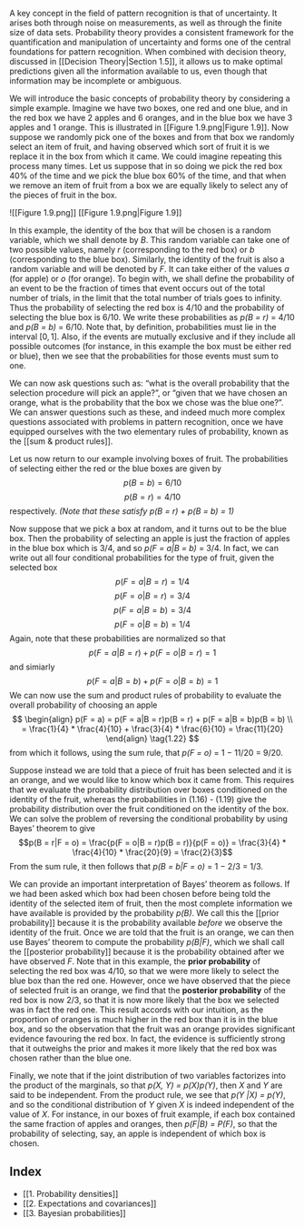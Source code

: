 A key concept in the field of pattern recognition is that of uncertainty. It arises both through noise on measurements, as well as through the finite size of data sets. Probability theory provides a consistent framework for the quantification and manipulation of uncertainty and forms one of the central foundations for pattern recognition. When combined with decision theory, discussed in [[Decision Theory|Section 1.5]], it allows us to make optimal predictions given all the information available to us, even though that information may be incomplete or ambiguous.

We will introduce the basic concepts of probability theory by considering a simple example. Imagine we have two boxes, one red and one blue, and in the red box we have 2 apples and 6 oranges, and in the blue box we have 3 apples and 1 orange. This is illustrated in [[Figure 1.9.png|Figure 1.9]]. Now suppose we randomly pick one of the boxes and from that box we randomly select an item of fruit, and having observed which sort of fruit it is we replace it in the box from which it came. We could imagine repeating this process many times. Let us suppose that in so doing we pick the red box 40% of the time and we pick the blue box 60% of the time, and that when we remove an item of fruit from a box we are equally likely to select any of the pieces of fruit in the box.

![[Figure 1.9.png]]
[[Figure 1.9.png|Figure 1.9]]

In this example, the identity of the box that will be chosen is a random variable, which we shall denote by *B*. This random variable can take one of two possible values, namely *r* (corresponding to the red box) or *b* (corresponding to the blue box). Similarly, the identity of the fruit is also a random variable and will be denoted by *F*. It can take either of the values *a* (for apple) or *o* (for orange). To begin with, we shall define the probability of an event to be the fraction of times that event occurs out of the total number of trials, in the limit that the total number of trials goes to infinity. Thus the probability of selecting the red box is 4/10 and the probability of selecting the blue box is 6/10. We write these probabilities as *p(B = r)* = 4/10 and *p(B = b)* = 6/10. Note that, by definition, probabilities must lie in the interval $[0, 1]$. Also, if the events are mutually exclusive and if they include all possible outcomes (for instance, in this example the box must be either red or blue), then we see that the probabilities for those events must sum to one.

We can now ask questions such as: “what is the overall probability that the selection procedure will pick an apple?”, or “given that we have chosen an orange, what is the probability that the box we chose was the blue one?”. We can answer questions such as these, and indeed much more complex questions associated with problems in pattern recognition, once we have equipped ourselves with the two elementary rules of probability, known as the [[sum & product rules]].

Let us now return to our example involving boxes of fruit. The probabilities of selecting either the red or the blue boxes are given by
$$
p(B = b) = 6/10
\tag{1.14}
$$
$$
p(B = r) = 4/10
\tag{1.15}
$$
respectively. *(Note that these satisfy p(B = r) + p(B = b) = 1)*

Now suppose that we pick a box at random, and it turns out to be the blue box. Then the probability of selecting an apple is just the fraction of apples in the blue box which is 3/4, and so *p(F = a|B = b)* = 3/4. In fact, we can write out all four conditional probabilities for the type of fruit, given the selected box
$$
p(F = a|B = r) = 1/4
\tag{1.16}
$$
$$
p(F = o|B = r) = 3/4
\tag{1.17}
$$
$$
p(F = a|B = b) = 3/4
\tag{1.18}
$$
$$
p(F = o|B = b) = 1/4
\tag{1.19}
$$
Again, note that these probabilities are normalized so that 
$$
p(F = a|B = r) + p(F = o|B = r) = 1
\tag{1.20}
$$
and simiarly
$$
p(F = a|B = b) + p(F = o|B = b) = 1
\tag{1.21}
$$
We can now use the sum and product rules of probability to evaluate the overall probability of choosing an apple
$$
\begin{align}
p(F = a) = p(F = a|B = r)p(B = r) + p(F = a|B = b)p(B = b) \\
= \frac{1}{4} * \frac{4}{10} + \frac{3}{4} * \frac{6}{10} = \frac{11}{20} 
\end{align}
\tag{1.22}
$$
from which it follows, using the sum rule, that *p(F = o)* = 1 − 11/20 = 9/20.

Suppose instead we are told that a piece of fruit has been selected and it is an orange, and we would like to know which box it came from. This requires that we evaluate the probability distribution over boxes conditioned on the identity of the fruit, whereas the probabilities in (1.16) - (1.19) give the probability distribution over the fruit conditioned on the identity of the box. We can solve the problem of reversing the conditional probability by using Bayes’ theorem to give
$$p(B = r|F = o) = \frac{p(F = o|B = r)p(B = r)}{p(F = o)} = \frac{3}{4} * \frac{4}{10} * \frac{20}{9} = \frac{2}{3}$$
From the sum rule, it then follows that *p(B = b|F = o)* = 1 − 2/3 = 1/3.

We can provide an important interpretation of Bayes’ theorem as follows. If we had been asked which box had been chosen before being told the identity of the selected item of fruit, then the most complete information we have available is provided by the probability *p(B)*. We call this the [[prior probability]] because it is the probability available *before* we observe the identity of the fruit. Once we are told that the fruit is an orange, we can then use Bayes’ theorem to compute the probability *p(B|F)*, which we shall call the [[posterior probability]] because it is the probability obtained after we have observed *F*. Note that in this example, the **prior probability** of selecting the red box was 4/10, so that we were more likely to select the blue box than the red one. However, once we have observed that the piece of selected fruit is an orange, we find that the **posterior probability** of the red box is now 2/3, so that it is now more likely that the box we selected was in fact the red one. This result accords with our intuition, as the proportion of oranges is much higher in the red box than it is in the blue box, and so the observation that the fruit was an orange provides significant evidence favouring the red box. In fact, the evidence is sufficiently strong that it outweighs the prior and makes it more likely that the red box was chosen rather than the blue one.

Finally, we note that if the joint distribution of two variables factorizes into the product of the marginals, so that *p(X, Y) = p(X)p(Y)*, then *X* and *Y* are said to be independent. From the product rule, we see that *p(Y |X) = p(Y)*, and so the conditional distribution of *Y* given *X* is indeed independent of the value of *X*. For instance, in our boxes of fruit example, if each box contained the same fraction of apples and oranges, then *p(F|B) = P(F)*, so that the probability of selecting, say, an apple is independent of which box is chosen.

## Index
- [[1. Probability densities]]
- [[2. Expectations and covariances]]
- [[3. Bayesian probabilities]]